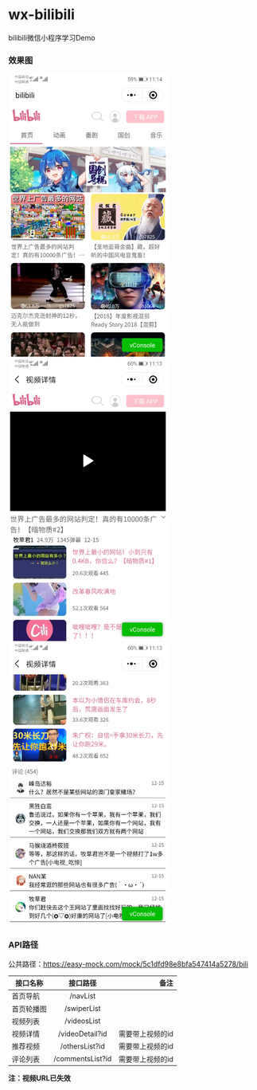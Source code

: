 # wx-bilibili
bilibili微信小程序学习Demo

### 效果图

<img src="https://github.com/aszt/wx-bilibili/blob/master/images/index.png" width="320" height="568" alt="首页" />
<img src="https://github.com/aszt/wx-bilibili/blob/master/images/detail.png" width="320" height="568" alt="首页" />
<img src="https://github.com/aszt/wx-bilibili/blob/master/images/comment.png" width="320" height="568" alt="首页" />

### API路径

公共路径：https://easy-mock.com/mock/5c1dfd98e8bfa547414a5278/bili

接口名称|接口路径|备注
--|:--:|--:
首页导航|/navList|
首页轮播图|/swiperList|
视频列表|/videosList|
视频详情|/videoDetail?id|需要带上视频的id
推荐视频|/othersList?id|需要带上视频的id
评论列表|/commentsList?id|需要带上视频的id

**注：视频URL已失效**
